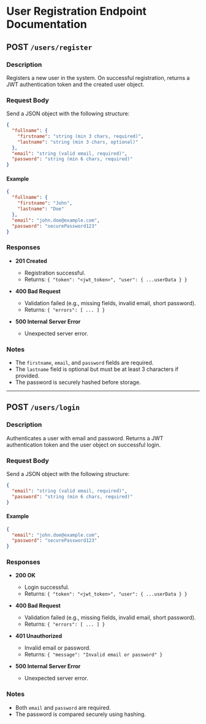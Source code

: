 # User Registration Endpoint Documentation

## POST `/users/register`

### Description

Registers a new user in the system. On successful registration, returns a JWT authentication token and the created user object.

### Request Body

Send a JSON object with the following structure:

```json
{
  "fullname": {
    "firstname": "string (min 3 chars, required)",
    "lastname": "string (min 3 chars, optional)"
  },
  "email": "string (valid email, required)",
  "password": "string (min 6 chars, required)"
}
```

#### Example

```json
{
  "fullname": {
    "firstname": "John",
    "lastname": "Doe"
  },
  "email": "john.doe@example.com",
  "password": "securePassword123"
}
```

### Responses

- **201 Created**
  - Registration successful.
  - Returns: `{ "token": "<jwt_token>", "user": { ...userData } }`

- **400 Bad Request**
  - Validation failed (e.g., missing fields, invalid email, short password).
  - Returns: `{ "errors": [ ... ] }`

- **500 Internal Server Error**
  - Unexpected server error.

### Notes

- The `firstname`, `email`, and `password` fields are required.
- The `lastname` field is optional but must be at least 3 characters if provided.
- The password is securely hashed before storage.

---

## POST `/users/login`

### Description

Authenticates a user with email and password. Returns a JWT authentication token and the user object on successful login.

### Request Body

Send a JSON object with the following structure:

```json
{
  "email": "string (valid email, required)",
  "password": "string (min 6 chars, required)"
}
```

#### Example

```json
{
  "email": "john.doe@example.com",
  "password": "securePassword123"
}
```

### Responses

- **200 OK**
  - Login successful.
  - Returns: `{ "token": "<jwt_token>", "user": { ...userData } }`

- **400 Bad Request**
  - Validation failed (e.g., missing fields, invalid email, short password).
  - Returns: `{ "errors": [ ... ] }`

- **401 Unauthorized**
  - Invalid email or password.
  - Returns: `{ "message": "Invalid email or password" }`

- **500 Internal Server Error**
  - Unexpected server error.

### Notes

- Both `email` and `password` are required.
- The password is compared securely using hashing.
